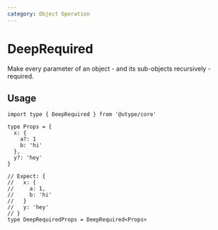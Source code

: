 ```yaml
---
category: Object Operation
---
```


# DeepRequired

<TypeInfo category="Object Operation" />

Make every parameter of an object - and its sub-objects recursively - required.

## Usage

```ts{11-17} twoslash
import type { DeepRequired } from '@utype/core'

type Props = {
  x: {
    a?: 1
    b: 'hi'
  },
  y?: 'hey'
}

// Expect: {
//   x: {
//     a: 1,
//     b: 'hi'
//   }
//   y: 'hey'
// }
type DeepRequiredProps = DeepRequired<Props>
```

